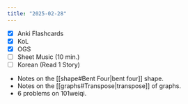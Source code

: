 ```yaml
---
title: "2025-02-28"
---
```


- [x] Anki Flashcards
- [x] KoL
- [x] OGS
- [ ] Sheet Music (10 min.)
- [ ] Korean (Read 1 Story)

* Notes on the [[shape#Bent Four|bent four]] shape.
* Notes on the [[graphs#Transpose|transpose]] of graphs.
* 6 problems on 101weiqi.